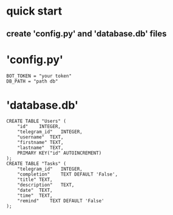 # quick start

## create 'config.py' and 'database.db' files

# 'config.py' 
```
BOT_TOKEN = "your token"
DB_PATH = "path db"
```
# 'database.db' 
```
CREATE TABLE "Users" (
	"id"	INTEGER,
	"telegram_id"	INTEGER,
	"username"	TEXT,
	"firstname"	TEXT,
	"lastname"	TEXT,
	PRIMARY KEY("id" AUTOINCREMENT)
);
CREATE TABLE "Tasks" (
	"telegram_id"	INTEGER,
	"completion"	TEXT DEFAULT 'False',
	"title"	TEXT,
	"description"	TEXT,
	"date"	TEXT,
	"time"	TEXT,
	"remind"	TEXT DEFAULT 'False'
);
```

